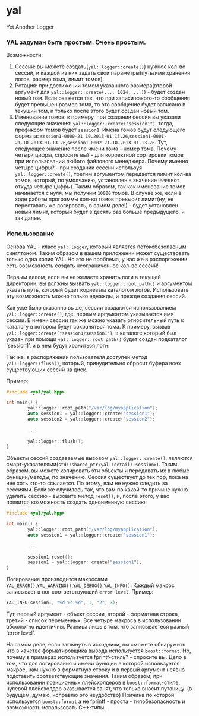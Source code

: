 yal
===

Yet Another Logger

### YAL задуман быть простым. Очень простым.

Возможности:

1. Сессии: вы можете создать(`yal::logger::create()`) нужное кол-во сессий, и каждой из них задать свои параметры(путь/имя хранения логов, размер тома, лимит томов).
2. Ротация: при достижении томом указанного размера(второй аргумент для `yal::logger::create(..., 1024, ...)`) - будет создан новый том. Если окажется так, что при записи какого-то сообщения будет превышен размер тома, то это сообщение будет записано в текущий том, и только после этого будет создан новый том.
3. Именование томов: к примеру, при создании сессии вы указали следующие значения: `yal::logger::create("session1")`, тогда, префиксом томов будет `session1`. Имена томов будут следующего формата: `session1-0000-21.10.2013-01.13.26`,`session1-0001-21.10.2013-01.13.26`,`session1-0002-21.10.2013-01.13.26`. Тут, следующее значение после имени тома - номер тома. Почему четыри цифры, спросите вы? - для корректной сортировки томов при использовании любого файлового менеджера. Почему именно четыре цифры? - при создании сессии используя `yal::logger::create()`, третим аргументом передается лимит кол-ва томов, который, по умолчанию, установлен в значение `9999`(вот откуда четыре цифры). Таким образом, так как именование томов начинается с нуля, мы получим `10000` томов. В случае же, если в ходе работы программы кол-во томов превысит лимит(ну, не переставать же логировать, в самом деле!) - будет установлен новый лимит, который будет в десять раз больше предыдущего, и так далее.

### Использование

Основа YAL - класс `yal::logger`, который является потокобезопасным синглтоном. Таким образом в вашем приложении может существовать только одна копия YAL. Но это не проблема, у нас же в распоряжении есть возможность создать неограниченное кол-во сессий!

Первым делом, если вы не желаете хранить логи в текущей директории, вы должны вызвать `yal::logger::root_path()` и аргументом указать путь, который будет корневым каталогом логов. Использовать эту возможность можно только еднажды, и прежде создания сессий.

Как уже было сказанно выше, сессии создаются использованием `yal::logger::create()`, где, первым аргументом указывается имя сессии. В имени сессии так же можно указать относительный путь к каталогу в котором будут сохраняться тома. К примеру, вызвав `yal::logger::create("session1/session1")`, в каталоге который был указан при помощи `yal::logger::root_path()` будет создан подкаталог 'session1', и в нем будут храниться логи.

Так же, в распоряжении пользователя доступен метод `yal::logger::flush()`, который, принудительно сбросит буфера всех существующих сессий на диск.

Пример:
```cpp
#include <yal/yal.hpp>

int main() {
        yal::logger::root_path("/var/log/myapplication");
        auto session1 = yal::logger::create("session1");
        auto session2 = yal::logger::create("session2");
        
        ...
        
        yal::logger::flush();
}
```

Объекты сессий создаваемые вызовом `yal::logger::create()`, являются смарт-указателями(`std::shared_ptr<yal::detail::session>`). Таким образом, вы можете копировать эти объекты и передавать их в любые функции/методы, по значению. Сессия существует до тех пор, пока на нее хоть кто-то ссылается. По этому, вам не нужно следить за сессиями. Если же случилось так, что вам по какой-то причине нужно удалить сессию - вызовите метод `reset()`, и, после этого, у вас появится возможность создать одноименную сессию:
```cpp
#include <yal/yal.hpp>

int main() {
        yal::logger::root_path("/var/log/myapplication");
        auto session1 = yal::logger::create("session1");

        ...
        
        session1.reset();
        session1 = yal::logger::create("session1");
}
```

Логирование производится макросами `YAL_ERROR()`,`YAL_WARNING()`,`YAL_DEBUG()`,`YAL_INFO()`. Каждый макрос записывает в лог соответствующий `error level`.
Пример:
```cpp
YAL_INFO(session1, "%d-%s-%d", 1, "2", 3);
```
Тут, первый аргумент - объект сессии, второй - форматная строка, третий - список переменных.
Все четыре макроса в использовании абсолютно идентичны. Разница лишь в том, что записываетеся разный 'error level'.

На самом деле, если заглянуть в исходники, вы сможете обнаружить что в качетве форматировщика вывода используется `boost::format`. Но, почему в примерах используется fprintf-стиль? - спросите вы. Дело в том, что для логирования и имени функции в которой используется макрос, нам нужно в форматную строку и в первый аргумент неявно подставить соответствующие значения. Таким образом, при использовании позиционных плейсхолдеров в `boost::format`-стиле, нулевой плейсхолдер оказывается занят, что только вносит путаницу. (в будущем, думаю, исправлю это неудобство)
Причина по которой используется `boost::format` а не fprintf - проста - типобезопасность и возможность использовать C++-типы.
